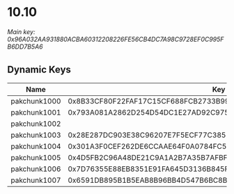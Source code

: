 # 10.10

###### *Main key: 0x96A032AA931880ACBA60312208226FE56CB4DC7A98C9728EF0C995FB6DD7B5A6*

## Dynamic Keys

| Name         | Key                                                                |
|--------------|--------------------------------------------------------------------|
| pakchunk1000 | 0x8B33CF80F22FAF17C15CF688FCB2733B9971399B738CE5D0241BA4F643DD29ED |
| pakchunk1001 | 0x793A081A2862D254D54DC1E27AD92C9757BA70705FE61DF46983B9617A565D8E |
| pakchunk1002 |                                                                    |
| pakchunk1003 | 0x28E287DC903E38C96207E7F5ECF77C38512DA286826637A1CF70AF7EA6926ED5 |
| pakchunk1004 | 0x301A3F0CEF262DE6CCAAE64F0A0784FC58147493970122958C82751FE2043DA7 |
| pakchunk1005 | 0x4D5FB2C96A48DE21C9A1A2B7A35B7AFBFBA137FB056753A2C68031D27ECCB633 |
| pakchunk1006 | 0x7D76355E88EB8351E91FA645D3136B845F5764A4B5E4699A062745F644806CC1 |
| pakchunk1007 | 0x6591DB895B1B5EAB8B96BB4D547B6BC8B4B755DD44828F3FF2D943A5E50281F7 |
